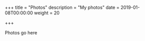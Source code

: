 +++
title = "Photos"
description = "My photos"
date = 2019-01-08T00:00:00
weight = 20

+++

Photos go here
